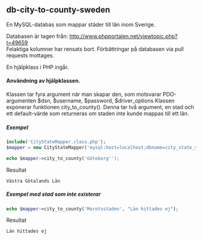 db-city-to-county-sweden
---

En MySQL-databas som mappar städer till län inom Sverige.

Databasen är tagen från:
http://www.phpportalen.net/viewtopic.php?t=49659  
Felaktiga kolumner har rensats bort. Förbättringar på databasen via pull requests mottages.

En hjälpklass i PHP ingår.

#### Användning av hjälpklassen.

Klassen tar fyra argument när man skapar den, som motsvarar PDO-argumenten $dsn, $username, $password, $driver_options
Klassen exponerar funktionen city_to_county(). Denna tar två argument, en stad och ett default-värde som returneras om staden inte kunde mappas till ett län.

##### Exempel
```php
include('CityStateMapper.class.php');
$mapper = new CityStateMapper('mysql:host=localhost;dbname=city_state_sweden;charset=utf8', 'username', 'password');

echo $mapper->city_to_county('Göteborg'');
```

Resultat
```
Västra Götalands Län
```

##### Exempel med stad som inte existerar

```php
echo $mapper->city_to_county('Morotsstaden', "Län hittades ej");
```

Resultat
```
Län hittades ej
```
